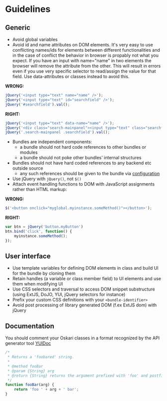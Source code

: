 # Guidelines

## Generic

* Avoid global variables
* Avoid id and name attributes on DOM elements. It's very easy to use conflicting names/ids for elements between different functionalities and in the case of conflict the behavior in browser is propably not what you expect. If you have an input with name="name" in two elements the browser will remove the attribute from the other. This will result in errors even if you use very specific selector to read/assign the value for that field. Use data-attributes or classes instead to avoid this.

**WRONG:**

```javascript
jQuery('<input type="text" name="name" />');
jQuery('<input type="text" id="searchfield" />');
jQuery('#searchfield').val();
```

**RIGHT:**

```javascript
jQuery('<input type="text" data-name="name" />');
jQuery('<div class="search-mainpanel"><input type="text" class="searchfield" /></div>');
jQuery('.search-mainpanel .searchfield').val();
```

* Bundles are independent components:
    * a bundle should not hard code references to other bundles or modules
    * a bundle should not poke other bundles' internal structures
* Bundles should not have hard coded references to any backend etc outside source
    * any such references should be given to the bundle via [configuration](/documentation/core-concepts/oskari-bundle-configuration)
* Use jQuery with `jQuery()`, not `$()`
* Attach event handling functions to DOM with JavaScript assignments rather than HTML markup:

**WRONG:**

```javascript
$('<button onclick="myglobal.myinstance.someMethod()"></button>');
```

**RIGHT:**

```javascript
var btn = jQuery('button.myButton')
btn.bind('click', function() {
    myinstance.someMethod();
});
```

## User interface

* Use template variables for defining DOM elements in class and build UI for the bundle by cloning them
* Retain handles (a variable or class member field) to UI elements and use them when modifying UI
* Use CSS selectors and traversal to access DOM snippet substructure (using ExtJS, DoJO, YUI, jQuery selectors for instance)
* Prefix your custom CSS definitions with your `<bundle-identifier>`
* Avoid post processing of library generated DOM (f.ex ExtJS dom) with jQuery

## Documentation

You should comment your Oskari classes in a format recognized by the API generator tool [YUIDoc](http://yui.github.io/yuidoc/)

```javascript
/*
 * Returns a 'foobared' string.
 *
 * @method fooBar
 * @param {String} arg
 * @return {String} returns the argument prefixed with 'foo' and postfixed with 'bar'
 */
function fooBar(arg) {
    return 'foo ' + arg + ' bar';
}
```